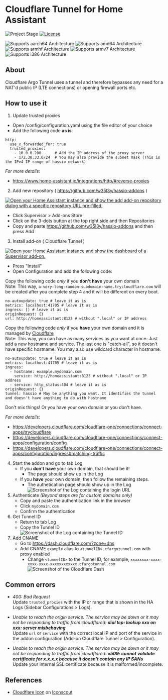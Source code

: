 # Cloudflare Tunnel for Home Assistant

![Project Stage][project-stage-shield]
[![License][license-shield]][license]

![Supports aarch64 Architecture][aarch64-shield]
![Supports amd64 Architecture][amd64-shield]
![Supports armhf Architecture][armhf-shield]
![Supports armv7 Architecture][armv7-shield]
![Supports i386 Architecture][i386-shield]

## About

Cloudflare Argo Tunnel uses a tunnel and therefore bypasses any need for a NAT'd public IP (LTE connections) or opening firewall ports etc.

## How to use it

1. Update trusted proxies<br />

- Open /config/configuration.yaml using the file editor of your choice
- Add the following code **as is**:

```
http:
  use_x_forwarded_for: true
  trusted_proxies:
    - 10.0.0.200      # Add the IP address of the proxy server
    - 172.30.33.0/24  # You may also provide the subnet mask (This is the IPv4 IP range of hassio network)
```

_For more details:_

- https://www.home-assistant.io/integrations/http/#reverse-proxies

2. Add new repository ( https://github.com/w35l3y/hassio-addons )<br />

[![Open your Home Assistant instance and show the add add-on repository dialog with a specific repository URL pre-filled.](https://my.home-assistant.io/badges/supervisor_add_addon_repository.svg)](https://my.home-assistant.io/redirect/supervisor_add_addon_repository/?repository_url=https%3A%2F%2Fgithub.com%2Fw35l3y%2Fhassio-addons%2F)

- Click Supervisor > Add-ons Store<br />
- Click on the 3-dots button at the top right side and then Repositories<br />
- Copy and paste https://github.com/w35l3y/hassio-addons and then press Add<br />

3. Install add-on ( Cloudflare Tunnel )<br />

[![Open your Home Assistant instance and show the dashboard of a Supervisor add-on.](https://my.home-assistant.io/badges/supervisor_addon.svg)](https://my.home-assistant.io/redirect/supervisor_addon/?addon=c50d1fa4_cloudflare-tunnel)

- Press "Install"
- Open Configuration and add the following code:

Copy the following code _only_ if you **don't have** your own domain<br />
Note: This way, `a-very-long-random-subdomain-name.trycloudflare.com` will be created after you complete step 4 and it will be different on every boot.<br />

```
no-autoupdate: true # leave it as is
metrics: localhost:41705 # leave it as is
ingress: [] # leave it as is
originRequest: {}
url: http://homeassistant:8123 # without ".local" or IP address
```

Copy the following code _only_ if you **have** your own domain and it is managed by [Cloudflare](https://dash.cloudflare.com/)<br />
Note: This way, you can have as many services as you want at once. Just add a new hostname and service. The last one is "catch-all", so it doesn't have specific hostname. You may also use wildcard character in hostname.<br />

```
no-autoupdate: true # leave it as is
metrics: localhost:41705 # leave it as is
ingress:
  - hostname: example.mydomain.com
    service: http://homeassistant:8123 # without ".local" or IP address
  - service: http_status:404 # leave it as is
originRequest: {}
tunnel: hassio # May be anything you want. It identifies the tunnel and doesn't have anything to do with hostname
```

Don't mix things! Or you have your own domain or you don't have.<br />

_For more details:_

- https://developers.cloudflare.com/cloudflare-one/connections/connect-apps/trycloudflare
- https://developers.cloudflare.com/cloudflare-one/connections/connect-apps/configuration/config
- https://developers.cloudflare.com/cloudflare-one/connections/connect-apps/configuration/ingress#matching-traffic

4. Start the addon and go to tab Log<br />
   - If you **don't have** your own domain, that should be it!<br />
     - The page should show up in the Log<br />
   - If you **have** your own domain, then follow the remaining steps.<br />
     - The authetication page should show up in the Log<br />
       ![Screenshot of the Log containing the login URL][log-login-url]
5. Authenticate _(Beyond steps are for custom domains only)_<br />
   - Copy and paste the authentication link in the browser<br />
   - Click `mydomain.com`<br />
   - Confirm the authentication<br />
6. Get Tunnel ID<br />
   - Return to tab Log<br />
   - Copy the Tunnel ID
     ![Screenshot of the Log containing the Tunnel ID][log-tunnel-created]
7. Add CNAME<br />
   - Go to https://dash.cloudflare.com/?zone=dns<br />
   - Add CNAME `example` alias to `<tunnelID>.cfargotunnel.com` with proxy enabled
     - Change `<tunnelID>` to the Tunnel ID, for example, `xxxxxxxx-xxxx-xxxx-xxxx-xxxxxxxxxxxx.cfargotunnel.com`
       ![Screenshot of the Cloudflare Dash][cloudflare-cname]

## Common errors

- _400: Bad Request_<br />
  Update `trusted_proxies` with the IP or range that is shown in the HA Logs (Sidebar Configurations > Logs).

- _Unable to reach the origin service. The service may be down or it may not be responding to traffic from cloudflared: **dial tcp: lookup xxx on xxx: server misbehaving**_<br />
  Update `url` or `service` with the correct local IP and port of the service in the addon configuration (Add-on Cloudflare Tunnel > Configuration).<br />

- _Unable to reach the origin service. The service may be down or it may not be responding to traffic from cloudflared: **x509: cannot validate certificate for x.x.x.x because it doesn't contain any IP SANs**_<br />
  Update your internal SSL certificate because it is malformed/incomplete.<br />

## References

- <a href="https://iconscout.com/icons/cloudflare" target="_blank">Cloudflare Icon</a> on <a href="https://iconscout.com">Iconscout</a><br />

[aarch64-shield]: https://img.shields.io/badge/aarch64-yes-green.svg
[amd64-shield]: https://img.shields.io/badge/amd64-yes-green.svg
[armhf-shield]: https://img.shields.io/badge/armhf-yes-green.svg
[armv7-shield]: https://img.shields.io/badge/armv7-yes-green.svg
[i386-shield]: https://img.shields.io/badge/i386-yes-green.svg
[commits]: https://github.com/w35l3y/hassio-addons/commits/main
[contributors]: https://github.com/w35l3y/hassio-addons/graphs/contributors
[gitlabci]: https://github.com/w35l3y/hassio-addons/cloudflare_tunnel/pipelines
[home-assistant]: https://home-assistant.io
[issue]: https://github.com/w35l3y/hassio-addons/issues
[license-shield]: https://img.shields.io/github/license/hassio-addons/addon-vscode.svg
[license]: https://github.com/w35l3y/hassio-addons/LICENSE.md
[maintenance-shield]: https://img.shields.io/maintenance/yes/2021.svg
[project-stage-shield]: https://img.shields.io/badge/Project%20Stage-Development-yellowgreen.svg
[releases]: https://github.com/w35l3y/hassio-addons/cloudflare_tunnel/releases
[semver]: http://semver.org/spec/v2.0.0.htm
[log-login-url]: https://github.com/w35l3y/hassio-addons/raw/main/cloudflare_tunnel/resources/img/log-login-url.jpg
[log-tunnel-created]: https://github.com/w35l3y/hassio-addons/raw/main/cloudflare_tunnel/resources/img/log-tunnel-created.jpg
[cloudflare-cname]: https://github.com/w35l3y/hassio-addons/raw/main/cloudflare_tunnel/resources/img/cloudflare-cname.jpg
